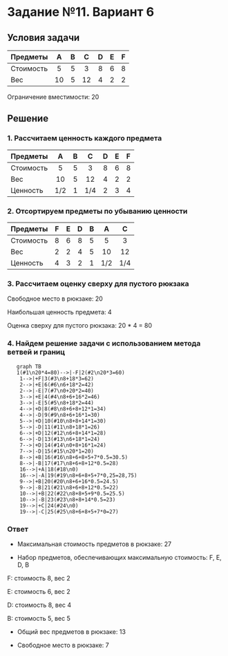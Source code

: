 # Задание №11. Вариант 6
## Условия задачи

| Предметы  |  A  | B |  C  | D | E | F |
|:----------|:---:|:-:|:---:|:-:|:-:|:-:|
| Стоимость |  5  | 5 |  3  | 8 | 6 | 8 |
| Вес       | 10  | 5 | 12  | 4 | 2 | 2 |

Ограничение вместимости: 20

## Решение
### 1. Рассчитаем ценность каждого предмета
| Предметы  |  A  | B |  C  | D | E | F |
|:----------|:---:|:-:|:---:|:-:|:-:|:-:|
| Стоимость |  5  | 5 |  3  | 8 | 6 | 8 |
| Вес       | 10  | 5 | 12  | 4 | 2 | 2 |
| Ценность  | 1/2 | 1 | 1/4 | 2  | 3  | 4 |

### 2. Отсортируем предметы по убыванию ценности
| Предметы  |  F  | E |  D  | B | A | C |
|:----------|:---:|:-:|:---:|:-:|:-:|:-:|
| Стоимость |  8  | 6 |  8  | 5 | 5 | 3 |
| Вес       | 2  | 2 | 4  | 5 | 10 | 12 |
| Ценность  | 4 | 3 | 2 | 1  | 1/2  | 1/4 |

### 3. Рассчитаем оценку сверху для пустого рюкзака

Свободное место в рюкзаке: 20

Наибольшая ценность предмета: 4

Оценка сверху для пустого рюкзака: 20 * 4 = 80


### 4. Найдем решение задачи с использованием метода ветвей и границ

```mermaid
   graph TB
   1(#1\n20*4=80)-->|-F|2(#2\n20*3=60)
    1-->|+F|3(#3\n8+18*3=62)
    2-->|+E|6(#6\n6+18*2=42)
    2-->|-E|7(#7\n0+20*2=40)
    3-->|+E|4(#4\n8+6+16*2=46)
    3-->|-E|5(#5\n8+18*2=44)
    4-->|+D|8(#8\n8+6+8+12*1=34)
    4-->|-D|9(#9\n8+6+16*1=30)
    5-->|+D|10(#10\n8+8+14*1=30)
    5-->|-D|11(#11\n8+18*1=26)
    6-->|+D|12(#12\n6+8+14*1=28)
    6-->|-D|13(#13\n6+18*1=24)
    7-->|+D|14(#14\n0+8+16*1=24)
    7-->|-D|15(#15\n20*1=20)
    8-->|+B|16(#16\n8+6+8+5+7*0.5=30.5)
    8-->|-B|17(#17\n8+6+8+12*0.5=28)
    16-->|+A|18(#18\n0)
    16-->|-A|19(#19\n8+6+8+5+7*0,25=28,75)
    9-->|+B|20(#20\n8+6+16*0.5=24.5)
    9-->|-B|21(#21\n8+6+8+12*0.5=22)
    10-->|+B|22(#22\n8+8+5+9*0.5=25.5)
    10-->|-B|23(#23\n8+8+14*0.5=23)
    19-->|+C|24(#24\n0)
    19-->|-C|25(#25\n8+6+8+5+7*0=27)
```
### Ответ
- Максимальная стоимость предметов в рюкзаке: 27

- Набор предметов, обеспечивающих максимальную стоимость: F, E, D, B

F: стоимость 8, вес 2

E: стоимость 6, вес 2

D: стоимость 8, вес 4

B: стоимость 5, вес 5

- Общий вес предметов в рюкзаке: 13

- Свободное место в рюкзаке: 7
